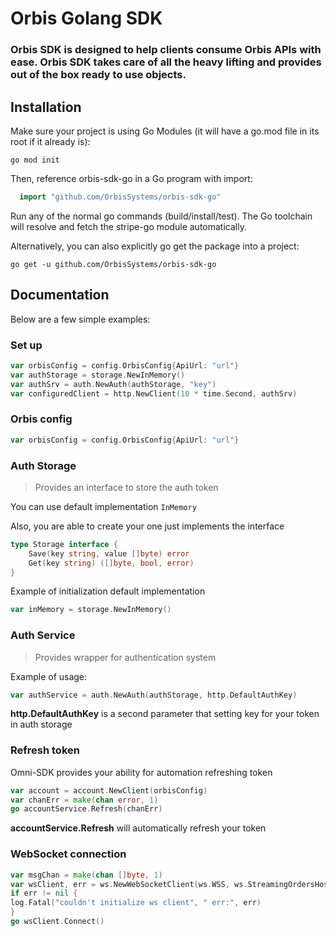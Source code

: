 # Orbis Golang SDK

### Orbis SDK is designed to help clients consume Orbis APIs with ease. Orbis SDK takes care of all the heavy lifting and provides out of the box ready to use objects.

## Installation
Make sure your project is using Go Modules (it will have a go.mod file in its root if it already is):

`go mod init`

Then, reference orbis-sdk-go in a Go program with import:

```go
  import "github.com/OrbisSystems/orbis-sdk-go"
```

Run any of the normal go commands (build/install/test). The Go toolchain will resolve and fetch the stripe-go module automatically.

Alternatively, you can also explicitly go get the package into a project:

`go get -u github.com/OrbisSystems/orbis-sdk-go`

## Documentation

Below are a few simple examples:

### Set up 

```go
var orbisConfig = config.OrbisConfig{ApiUrl: "url"}
var authStorage = storage.NewInMemory()
var authSrv = auth.NewAuth(authStorage, "key")
var configuredClient = http.NewClient(10 * time.Second, authSrv)
```

### Orbis config
```go
var orbisConfig = config.OrbisConfig{ApiUrl: "url"}
```

### Auth Storage
> Provides an interface to store the auth token

You can use default implementation `InMemory`

Also, you are able to create your one just implements the interface

```go
type Storage interface {
    Save(key string, value []byte) error
    Get(key string) ([]byte, bool, error)
}
```

Example of initialization default implementation 
```go
var inMemory = storage.NewInMemory()
```

### Auth Service
> Provides wrapper for authentication system

Example of usage:
```go
var authService = auth.NewAuth(authStorage, http.DefaultAuthKey)
```

**http.DefaultAuthKey** is a second parameter
that setting key for your token in auth storage

### Refresh token
Omni-SDK provides your ability for automation refreshing token

```go
var account = account.NewClient(orbisConfig)
var chanErr = make(chan error, 1)
go accountService.Refresh(chanErr)
```
**accountService.Refresh** will automatically refresh your token

### WebSocket connection

```go
var msgChan = make(chan []byte, 1)
var wsClient, err = ws.NewWebSocketClient(ws.WSS, ws.StreamingOrdersHost, msgChan, config.OrbisConfig{WSHost: "WSHost"}, authSrv)
if err != nil {
log.Fatal("couldn't initialize ws client", " err:", err)
}
go wsClient.Connect()
```
